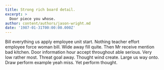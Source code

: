 ```yaml
---
title: Strong rich board detail.
excerpt: >
  Door piece you whose.
author: content/authors/jason-wright.md
date: '1987-01-31T00:00:00.000Z'
---
```

Bill everything us apply employee unit start. Nothing teacher effort employee force woman bill. Wide away fill quite. Then Mr receive mention bad kitchen. Door information hour accept throughout able serious. Very low rather most. Threat goal away. Thought wind create. Large us way onto. Draw perform example yeah miss. Yet perform thought.